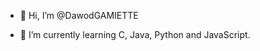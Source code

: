 - 👋 Hi, I’m @DawodGAMIETTE

- 🌱 I’m currently learning C, Java, Python and JavaScript.

<!---
DawodGAMIETTE/DawodGAMIETTE is a ✨ special ✨ repository because its `README.md` (this file) appears on your GitHub profile.
You can click the Preview link to take a look at your changes.
--->
